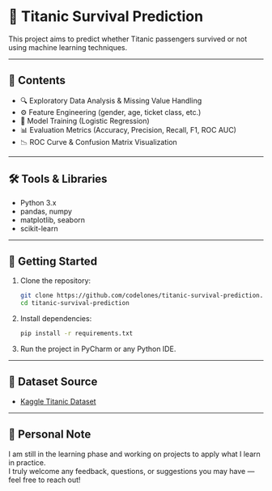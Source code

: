 # 🚢 Titanic Survival Prediction

This project aims to predict whether Titanic passengers survived or not using machine learning techniques.

---

## 📂 Contents

- 🔍 Exploratory Data Analysis & Missing Value Handling
- ⚙️ Feature Engineering (gender, age, ticket class, etc.)
- 🤖 Model Training (Logistic Regression)
- 📊 Evaluation Metrics (Accuracy, Precision, Recall, F1, ROC AUC)
- 📉 ROC Curve & Confusion Matrix Visualization

---

## 🛠️ Tools & Libraries

- Python 3.x  
- pandas, numpy  
- matplotlib, seaborn  
- scikit-learn

---

## 🚀 Getting Started

1. Clone the repository:

   ```bash
   git clone https://github.com/codelones/titanic-survival-prediction.git
   cd titanic-survival-prediction
   ```

2. Install dependencies:

   ```bash
   pip install -r requirements.txt
   ```

3. Run the project in PyCharm or any Python IDE.

---

## 📎 Dataset Source

- [Kaggle Titanic Dataset](https://www.kaggle.com/c/titanic)

---

## 🙋 Personal Note

I am still in the learning phase and working on projects to apply what I learn in practice.  
I truly welcome any feedback, questions, or suggestions you may have — feel free to reach out!
